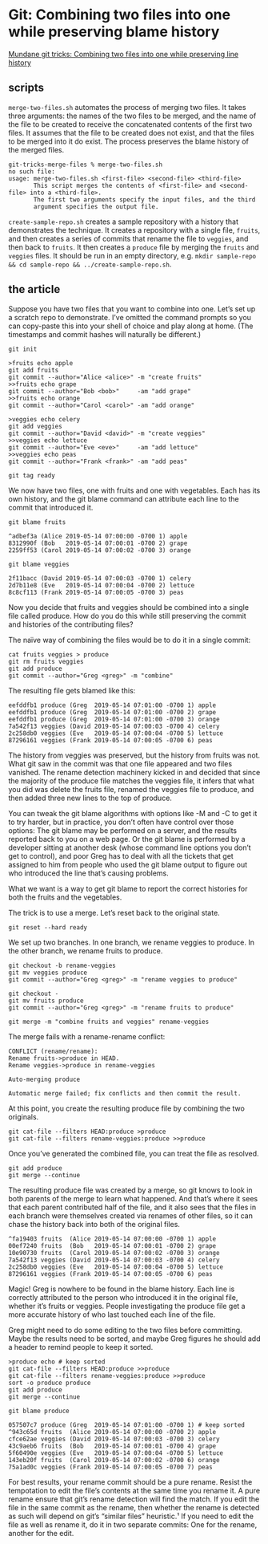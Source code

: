 # Git: Combining two files into one while preserving blame history

[Mundane git tricks: Combining two files into one while preserving line history
](https://devblogs.microsoft.com/oldnewthing/20190514-00/?p=102493)

## scripts

`merge-two-files.sh` automates the process of merging two files. It takes three arguments: the names of the two files to be merged, and the name of the file to be created to receive the concatenated contents of the first two files. It assumes that the file to be created does not exist, and that the files to be merged into it do exist. The process preserves the blame history of the merged files.

```
git-tricks-merge-files % merge-two-files.sh
no such file:
usage: merge-two-files.sh <first-file> <second-file> <third-file>
       This script merges the contents of <first-file> and <second-file> into a <third-file>.
       The first two arguments specify the input files, and the third
       argument specifies the output file.
```

`create-sample-repo.sh` creates a sample repository with a history that demonstrates the technique. It creates a repository with a single file, `fruits`, and then creates a series of commits that rename the file to `veggies`, and then back to `fruits`. It then creates a `produce` file by merging the `fruits` and `veggies` files.
It should be run in an empty directory, e.g. `mkdir sample-repo && cd sample-repo && ../create-sample-repo.sh`.

## the article

Suppose you have two files that you want to combine into one. Let’s set up a scratch repo to demonstrate. I’ve omitted the command prompts so you can copy-paste this into your shell of choice and play along at home. (The timestamps and commit hashes will naturally be different.)

```
git init

>fruits echo apple
git add fruits
git commit --author="Alice <alice>" -m "create fruits"
>>fruits echo grape
git commit --author="Bob <bob>"     -am "add grape"
>>fruits echo orange
git commit --author="Carol <carol>" -am "add orange"

>veggies echo celery
git add veggies
git commit --author="David <david>" -m "create veggies"
>>veggies echo lettuce
git commit --author="Eve <eve>"     -am "add lettuce"
>>veggies echo peas
git commit --author="Frank <frank>" -am "add peas"

git tag ready

```

We now have two files, one with fruits and one with vegetables. Each has its own history, and the git blame command can attribute each line to the commit that introduced it.

```
git blame fruits

^adbef3a (Alice 2019-05-14 07:00:00 -0700 1) apple
8312990f (Bob   2019-05-14 07:00:01 -0700 2) grape
2259ff53 (Carol 2019-05-14 07:00:02 -0700 3) orange

git blame veggies

2f11bacc (David 2019-05-14 07:00:03 -0700 1) celery
2d7b11e8 (Eve   2019-05-14 07:00:04 -0700 2) lettuce
8c8cf113 (Frank 2019-05-14 07:00:05 -0700 3) peas
```

Now you decide that fruits and veggies should be combined into a single file called produce. How do you do this while still preserving the commit and histories of the contributing files?

The naïve way of combining the files would be to do it in a single commit:

```
cat fruits veggies > produce
git rm fruits veggies
git add produce
git commit --author="Greg <greg>" -m "combine"
```

The resulting file gets blamed like this:

```
eefddfb1 produce (Greg  2019-05-14 07:01:00 -0700 1) apple
eefddfb1 produce (Greg  2019-05-14 07:01:00 -0700 2) grape
eefddfb1 produce (Greg  2019-05-14 07:01:00 -0700 3) orange
7a542f13 veggies (David 2019-05-14 07:00:03 -0700 4) celery
2c258db0 veggies (Eve   2019-05-14 07:00:04 -0700 5) lettuce
87296161 veggies (Frank 2019-05-14 07:00:05 -0700 6) peas
```

The history from veggies was preserved, but the history from fruits was not. What git saw in the commit was that one file appeared and two files vanished. The rename detection machinery kicked in and decided that since the majority of the produce file matches the veggies file, it infers that what you did was delete the fruits file, renamed the veggies file to produce, and then added three new lines to the top of produce.

You can tweak the git blame algorithms with options like -M and -C to get it to try harder, but in practice, you don’t often have control over those options: The git blame may be performed on a server, and the results reported back to you on a web page. Or the git blame is performed by a developer sitting at another desk (whose command line options you don’t get to control), and poor Greg has to deal with all the tickets that get assigned to him from people who used the git blame output to figure out who introduced the line that’s causing problems.

What we want is a way to get git blame to report the correct histories for both the fruits and the vegetables.

The trick is to use a merge. Let’s reset back to the original state.

```
git reset --hard ready
```

We set up two branches. In one branch, we rename veggies to produce. In the other branch, we rename fruits to produce.

```
git checkout -b rename-veggies
git mv veggies produce
git commit --author="Greg <greg>" -m "rename veggies to produce"

git checkout -
git mv fruits produce
git commit --author="Greg <greg>" -m "rename fruits to produce"

git merge -m "combine fruits and veggies" rename-veggies
```

The merge fails with a rename-rename conflict:

```
CONFLICT (rename/rename):
Rename fruits->produce in HEAD.
Rename veggies->produce in rename-veggies

Auto-merging produce

Automatic merge failed; fix conflicts and then commit the result.
```

At this point, you create the resulting produce file by combining the two originals.

```
git cat-file --filters HEAD:produce >produce
git cat-file --filters rename-veggies:produce >>produce
```

Once you’ve generated the combined file, you can treat the file as resolved.

```
git add produce
git merge --continue
```

The resulting produce file was created by a merge, so git knows to look in both parents of the merge to learn what happened. And that’s where it sees that each parent contributed half of the file, and it also sees that the files in each branch were themselves created via renames of other files, so it can chase the history back into both of the original files.

```
^fa19403 fruits  (Alice 2019-05-14 07:00:00 -0700 1) apple
00ef7240 fruits  (Bob   2019-05-14 07:00:01 -0700 2) grape
10e90730 fruits  (Carol 2019-05-14 07:00:02 -0700 3) orange
7a542f13 veggies (David 2019-05-14 07:00:03 -0700 4) celery
2c258db0 veggies (Eve   2019-05-14 07:00:04 -0700 5) lettuce
87296161 veggies (Frank 2019-05-14 07:00:05 -0700 6) peas
```

Magic! Greg is nowhere to be found in the blame history. Each line is correctly attributed to the person who introduced it in the original file, whether it’s fruits or veggies. People investigating the produce file get a more accurate history of who last touched each line of the file.

Greg might need to do some editing to the two files before committing. Maybe the results need to be sorted, and maybe Greg figures he should add a header to remind people to keep it sorted.

```
>produce echo # keep sorted
git cat-file --filters HEAD:produce >>produce
git cat-file --filters rename-veggies:produce >>produce
sort -o produce produce
git add produce
git merge --continue

git blame produce

057507c7 produce (Greg  2019-05-14 07:01:00 -0700 1) # keep sorted
^943c65d fruits  (Alice 2019-05-14 07:00:00 -0700 2) apple
cfce62ae veggies (David 2019-05-14 07:00:03 -0700 3) celery
43c9aeb6 fruits  (Bob   2019-05-14 07:00:01 -0700 4) grape
5f60490e veggies (Eve   2019-05-14 07:00:04 -0700 5) lettuce
143eb20f fruits  (Carol 2019-05-14 07:00:02 -0700 6) orange
75a1ad0c veggies (Frank 2019-05-14 07:00:05 -0700 7) peas
```

For best results, your rename commit should be a pure rename. Resist the tempotation to edit the file’s contents at the same time you rename it. A pure rename ensure that git’s rename detection will find the match. If you edit the file in the same commit as the rename, then whether the rename is detected as such will depend on git’s “similar files” heuristic.¹ If you need to edit the file as well as rename it, do it in two separate commits: One for the rename, another for the edit.
